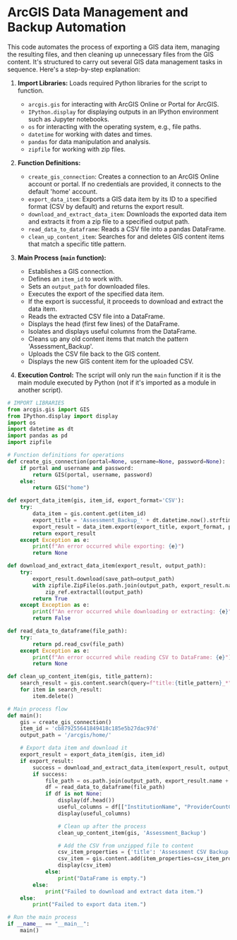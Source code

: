# ArcGIS Data Management and Backup Automation

This code automates the process of exporting a GIS data item, managing the resulting files, and then cleaning up unnecessary files from the GIS content. 
It's structured to carry out several GIS data management tasks in sequence. Here's a step-by-step explanation:


1. **Import Libraries:** Loads required Python libraries for the script to function.
    - `arcgis.gis` for interacting with ArcGIS Online or Portal for ArcGIS.
    - `IPython.display` for displaying outputs in an IPython environment such as Jupyter notebooks.
    - `os` for interacting with the operating system, e.g., file paths.
    - `datetime` for working with dates and times.
    - `pandas` for data manipulation and analysis.
    - `zipfile` for working with zip files.

2. **Function Definitions:**
    - `create_gis_connection`: Creates a connection to an ArcGIS Online account or portal. If no credentials are provided, it connects to the default 'home' account.
    - `export_data_item`: Exports a GIS data item by its ID to a specified format (CSV by default) and returns the export result.
    - `download_and_extract_data_item`: Downloads the exported data item and extracts it from a zip file to a specified output path.
    - `read_data_to_dataframe`: Reads a CSV file into a pandas DataFrame.
    - `clean_up_content_item`: Searches for and deletes GIS content items that match a specific title pattern.

3. **Main Process (`main` function):**
    - Establishes a GIS connection.
    - Defines an `item_id` to work with.
    - Sets an `output_path` for downloaded files.
    - Executes the export of the specified data item.
    - If the export is successful, it proceeds to download and extract the data item.
    - Reads the extracted CSV file into a DataFrame.
    - Displays the head (first few lines) of the DataFrame.
    - Isolates and displays useful columns from the DataFrame.
    - Cleans up any old content items that match the pattern 'Assessment_Backup'.
    - Uploads the CSV file back to the GIS content.
    - Displays the new GIS content item for the uploaded CSV.

4. **Execution Control:** The script will only run the `main` function if it is the main module executed by Python (not if it's imported as a module in another script).

```python
# IMPORT LIBRARIES
from arcgis.gis import GIS
from IPython.display import display
import os
import datetime as dt
import pandas as pd
import zipfile

# Function definitions for operations
def create_gis_connection(portal=None, username=None, password=None):
    if portal and username and password:
        return GIS(portal, username, password)
    else:
        return GIS("home")

def export_data_item(gis, item_id, export_format='CSV'):
    try:
        data_item = gis.content.get(item_id)
        export_title = 'Assessment_Backup_' + dt.datetime.now().strftime("%Y%m%d_%H%M%S")
        export_result = data_item.export(export_title, export_format, parameters=None, wait=True)
        return export_result
    except Exception as e:
        print(f"An error occurred while exporting: {e}")
        return None

def download_and_extract_data_item(export_result, output_path):
    try:
        export_result.download(save_path=output_path)
        with zipfile.ZipFile(os.path.join(output_path, export_result.name + '.zip')) as zip_ref:
            zip_ref.extractall(output_path)
        return True
    except Exception as e:
        print(f"An error occurred while downloading or extracting: {e}")
        return False

def read_data_to_dataframe(file_path):
    try:
        return pd.read_csv(file_path)
    except Exception as e:
        print(f"An error occurred while reading CSV to DataFrame: {e}")
        return None

def clean_up_content_item(gis, title_pattern):
    search_result = gis.content.search(query=f"title:{title_pattern}_*", item_type='CSV')
    for item in search_result:
        item.delete()

# Main process flow
def main():
    gis = create_gis_connection()
    item_id = 'cb879255641849418c185e5b27dac97d'
    output_path = '/arcgis/home/'

    # Export data item and download it
    export_result = export_data_item(gis, item_id)
    if export_result:
        success = download_and_extract_data_item(export_result, output_path)
        if success:
            file_path = os.path.join(output_path, export_result.name + '.csv')
            df = read_data_to_dataframe(file_path)
            if df is not None:
                display(df.head())
                useful_columns = df[["InstitutionName", "ProviderCountCode", "MailingAddress"]]
                display(useful_columns)

                # Clean up after the process
                clean_up_content_item(gis, 'Assessment_Backup')

                # Add the CSV from unzipped file to content
                csv_item_properties = {'title': 'Assessment CSV Backup', 'type': 'CSV'}
                csv_item = gis.content.add(item_properties=csv_item_properties, data=file_path)
                display(csv_item)
            else:
                print("DataFrame is empty.")
        else:
            print("Failed to download and extract data item.")
    else:
        print("Failed to export data item.")

# Run the main process
if __name__ == "__main__":
    main()
```


